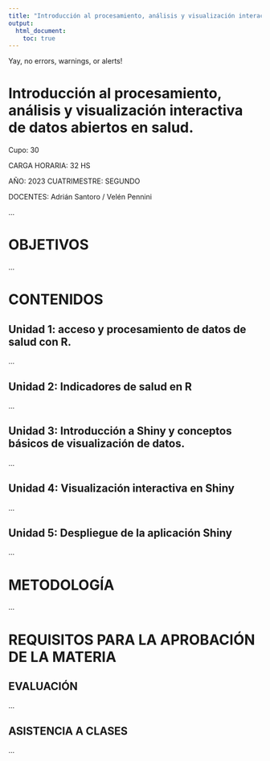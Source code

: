```yaml
---
title: "Introducción al procesamiento, análisis y visualización interactiva de datos abiertos en salud."
output:
  html_document:
    toc: true
---
```


Yay, no errors, warnings, or alerts!

# Introducción al procesamiento, análisis y visualización interactiva de datos abiertos en salud.

Cupo: 30

CARGA HORARIA: 32 HS

AÑO: 2023	CUATRIMESTRE: SEGUNDO

DOCENTES: Adrián Santoro / Velén Pennini

...

# OBJETIVOS

...

# CONTENIDOS

## Unidad 1: acceso y procesamiento de datos de salud con R.

...

## Unidad 2: Indicadores de salud en R

...

## Unidad 3: Introducción a Shiny y conceptos básicos de visualización de datos.

...

## Unidad 4: Visualización interactiva en Shiny

...

## Unidad 5: Despliegue de la aplicación Shiny

...

# METODOLOGÍA

...

# REQUISITOS PARA LA APROBACIÓN DE LA MATERIA

## EVALUACIÓN

...

## ASISTENCIA A CLASES

...
